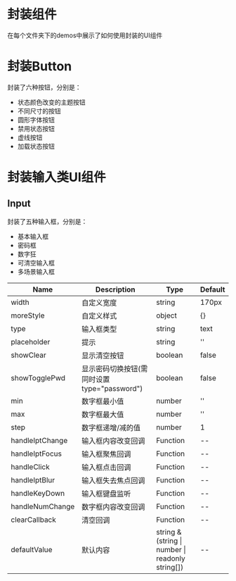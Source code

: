 # 封装组件
在每个文件夹下的demos中展示了如何使用封装的UI组件

# 封装Button
封装了六种按钮，分别是：
- 状态颜色改变的主题按钮
- 不同尺寸的按钮
- 圆形字体按钮
- 禁用状态按钮
- 虚线按钮
- 加载状态按钮

# 封装输入类UI组件
##  Input
封装了五种输入框，分别是：
- 基本输入框
- 密码框
- 数字狂
- 可清空输入框
- 多场景输入框

|  Name   | Description  | Type |  Default | 
|  ----  | ----  | ----  | ----  |
|  width | 自定义宽度 | string | 170px |
|  moreStyle | 自定义样式 | object | {} |
|  type | 输入框类型  | string | text |
|  placeholder | 提示 | string | '' |
|  showClear | 显示清空按钮 | boolean | false |
|  showTogglePwd | 显示密码切换按钮(需同时设置type="password") | boolean  | false |
|  min | 数字框最小值 | number | '' |
|  max | 数字框最大值 | number | '' |
|  step | 数字框递增/减的值 | number | 1 |
|  handleIptChange | 输入框内容改变回调 | Function | -- |
|  handleIptFocus | 输入框聚焦回调 | Function | -- |
|  handleClick | 输入框点击回调 | Function | -- |
|  handleIptBlur | 输入框失去焦点回调 | Function | -- |
|  handleKeyDown | 输入框键盘监听 | Function | -- |
|  handleNumChange | 数字框内容改变回调 | Function | -- |
|  clearCallback | 清空回调 | Function | -- |
|  defaultValue | 默认内容 | string & (string \| number \| readonly string[]) | -- |
